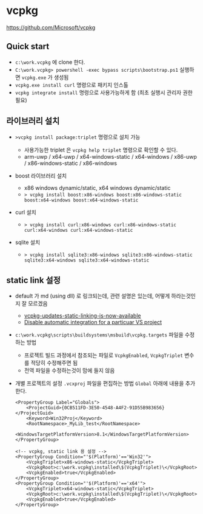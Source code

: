 # vcpkg

https://github.com/Microsoft/vcpkg

## Quick start
- `c:\work.vcpkg` 에 clone 한다. 
- `C:\work.vcpkg> powershell -exec bypass scripts\bootstrap.ps1` 실행하면 `vcpkg.exe` 가 생성됨
- `vcpkg.exe install curl` 명령으로 패키지 인스톨
- `vcpkg integrate install` 명령으로 사용가능하게 함 (최초 실행시 관리자 권한 필요)

## 라이브러리 설치

+ `>vcpkg install package:triplet` 명령으로 설치 가능
    - 사용가능한 triplet 은 `vcpkg help triplet` 명령으로 확인할 수 있다.
    - arm-uwp / x64-uwp / x64-windows-static / x64-windows / x86-uwp / x86-windows-static / x86-windows

+ boost 라이브러리 설치 
    - x86 windows dynamic/static, x64 windows dynamic/static
    - `> vcpkg install boost:x86-windows boost:x86-windows-static boost:x64-windows boost:x64-windows-static`

+ curl 설치
    - `> vcpkg install curl:x86-windows curl:x86-windows-static curl:x64-windows curl:x64-windows-static`
+ sqlite 설치 
    - `> vcpkg install sqlite3:x86-windows sqlite3:x86-windows-static sqlite3:x64-windows sqlite3:x64-windows-static`

## static link 설정
+ default 가 md (using dll) 로 링크되는데, 관련 설명은 있는데, 어떻게 하라는것인지 잘 모르겠음
    - [vcpkg-updates-static-linking-is-now-available](https://blogs.msdn.microsoft.com/vcblog/2016/11/01/vcpkg-updates-static-linking-is-now-available/)
    - [Disable automatic integration for a particuar VS project](https://github.com/Microsoft/vcpkg/issues/281)

+ `c:\work.vcpkg\scripts\buildsystems\msbuild\vcpkg.targets` 파일을 수정하는 방법
    - 프로젝트 빌드 과정에서 참조되는 파일로 `VcpkgEnabled`, `VcpkgTriplet` 변수를 적당히 수정해주면 됨
    - 전역 파일을 수정하는것이 맘에 들지 않음

+ 개별 프로젝트의 설정 `.vcxproj` 파일을 편집하는 방법
    `Global` 아래에 내용을 추가한다. 

    ```
    <PropertyGroup Label="Globals">
        <ProjectGuid>{0CB511FD-3E50-4548-A4F2-91D55B983656}</ProjectGuid>
        <Keyword>Win32Proj</Keyword>
        <RootNamespace>_MyLib_test</RootNamespace>
        <WindowsTargetPlatformVersion>8.1</WindowsTargetPlatformVersion>
    </PropertyGroup>

    <!-- vcpkg, static link 용 설정 -->
    <PropertyGroup Condition="'$(Platform)'=='Win32'">
        <VcpkgTriplet>x86-windows-static</VcpkgTriplet>    
        <VcpkgRoot>c:\work.vcpkg\installed\$(VcpkgTriplet)\</VcpkgRoot>
        <VcpkgEnabled>true</VcpkgEnabled>
    </PropertyGroup>
    <PropertyGroup Condition="'$(Platform)'=='x64'">
        <VcpkgTriplet>x64-windows-static</VcpkgTriplet>
        <VcpkgRoot>c:\work.vcpkg\installed\$(VcpkgTriplet)\</VcpkgRoot>
        <VcpkgEnabled>true</VcpkgEnabled>
    </PropertyGroup>

    ```


